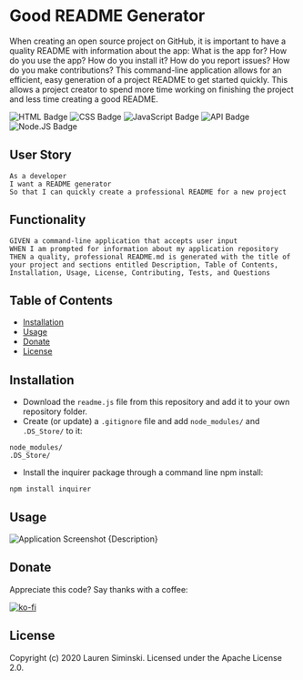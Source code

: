 # Good README Generator
When creating an open source project on GitHub, it is important to have a quality README with information about the app: What is the app for? How do you use the app? How do you install it? How do you report issues? How do you make contributions? This command-line application allows for an efficient, easy generation of a project README to get started quickly. This allows a project creator to spend more time working on finishing the project and less time creating a good README.

![HTML Badge](https://img.shields.io/badge/-HTML-323795) ![CSS Badge](https://img.shields.io/badge/-CSS-01A990) ![JavaScript Badge](https://img.shields.io/badge/-JavaScript-539436) ![API Badge](https://img.shields.io/badge/-API-F58021) ![Node.JS Badge](https://img.shields.io/badge/-Node.JS-CF1848)  


## User Story
```
As a developer
I want a README generator
So that I can quickly create a professional README for a new project
```


## Functionality
```
GIVEN a command-line application that accepts user input
WHEN I am prompted for information about my application repository
THEN a quality, professional README.md is generated with the title of your project and sections entitled Description, Table of Contents, Installation, Usage, License, Contributing, Tests, and Questions
```


## Table of Contents
* [Installation](#installation)
* [Usage](#usage)     
* [Donate](#donate)
* [License](#license)


## Installation
* Download the `readme.js` file from this repository and add it to your own repository folder. 
* Create (or update) a `.gitignore` file and add `node_modules/` and `.DS_Store/` to it:
```
node_modules/
.DS_Store/
``` 
* Install the inquirer package through a command line npm install:
```
npm install inquirer
```


## Usage
![Application Screenshot](http://placehold.it/952x600)
{Description}     


## Donate
Appreciate this code? Say thanks with a coffee:

[![ko-fi](https://www.ko-fi.com/img/githubbutton_sm.svg)](https://ko-fi.com/W7W21YVJJ)


## License
Copyright (c) 2020 Lauren Siminski. Licensed under the Apache License 2.0.